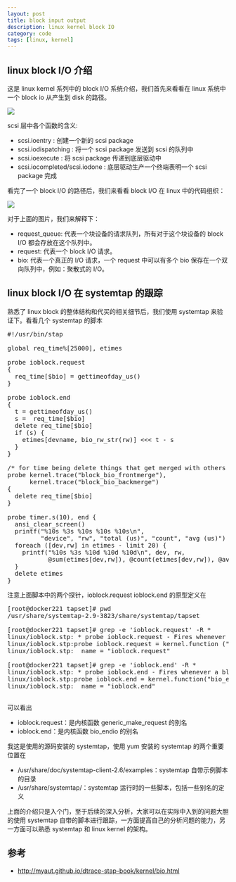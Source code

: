 ```yaml
---
layout: post
title: block input output
description: linux kernel block IO
category: code
tags: [linux, kernel]
---
```

## linux block I/O 介绍  

这是 linux kernel 系列中的 block I/O 系统介绍，我们首先来看看在 linux 系统中一个 block io 从产生到 disk 的路径。

![](http://myaut.github.io/dtrace-stap-book/images/bio.png)

scsi 层中各个函数的含义:

- scsi.ioentry : 创建一个新的 scsi package 
- scsi.iodispatching : 将一个 scsi package 发送到 scsi 的队列中
- scsi.ioexecute : 将 scsi package 传递到底层驱动中 
- scsi.iocompleted/scsi.iodone : 底层驱动生产一个终端表明一个 scsi package 完成

看完了一个 block I/O 的路径后，我们来看看 block I/O 在 linux 中的代码组织：

![](http://myaut.github.io/dtrace-stap-book/images/linux/bio.png)

对于上面的图片，我们来解释下：

- request_queue: 代表一个块设备的请求队列，所有对于这个块设备的 block I/O 都会存放在这个队列中。
- request: 代表一个 block I/O 请求。
- bio: 代表一个真正的 I/O 请求，一个 request 中可以有多个 bio 保存在一个双向队列中，例如：聚散式的 I/O。



## linux block I/O 在 systemtap 的跟踪 
熟悉了 linux block 的整体结构和代买的相关细节后，我们使用 systemtap 来验证下。看看几个 systemtap 的脚本

<pre class="nowordwrap">
#!/usr/bin/stap

global req_time%[25000], etimes

probe ioblock.request
{
  req_time[$bio] = gettimeofday_us()
}

probe ioblock.end
{
  t = gettimeofday_us()
  s =  req_time[$bio]
  delete req_time[$bio]
  if (s) {
    etimes[devname, bio_rw_str(rw)] <<< t - s
  }
}

/* for time being delete things that get merged with others */
probe kernel.trace("block_bio_frontmerge"),
      kernel.trace("block_bio_backmerge")
{
  delete req_time[$bio]
}

probe timer.s(10), end {
  ansi_clear_screen()
  printf("%10s %3s %10s %10s %10s\n",
         "device", "rw", "total (us)", "count", "avg (us)")
  foreach ([dev,rw] in etimes - limit 20) {
    printf("%10s %3s %10d %10d %10d\n", dev, rw,
           @sum(etimes[dev,rw]), @count(etimes[dev,rw]), @avg(etimes[dev,rw]))
  }
  delete etimes
}
</pre>

注意上面脚本中的两个探针，ioblock.request ioblock.end 的原型定义在

<pre class="nowordwrap">
[root@docker221 tapset]# pwd
/usr/share/systemtap-2.9-3823/share/systemtap/tapset

[root@docker221 tapset]# grep -e 'ioblock.request' -R *
linux/ioblock.stp: * probe ioblock.request - Fires whenever making a generic block I/O request.
linux/ioblock.stp:probe ioblock.request = kernel.function ("generic_make_request")
linux/ioblock.stp:	name = "ioblock.request"

[root@docker221 tapset]# grep -e 'ioblock.end' -R *
linux/ioblock.stp: * probe ioblock.end - Fires whenever a block I/O transfer is complete.
linux/ioblock.stp:probe ioblock.end = kernel.function("bio_endio")
linux/ioblock.stp:	name = "ioblock.end"

</pre>

可以看出

- ioblock.request：是内核函数 generic_make_request 的别名
- ioblock.end：是内核函数 bio_endio 的别名

我这是使用的源码安装的 systemtap，使用 yum 安装的 systemtap 的两个重要位置在

- /usr/share/doc/systemtap-client-2.6/examples：systemtap 自带示例脚本的目录
- /usr/share/systemtap/：systemtap 运行时的一些脚本，包括一些别名的定义

上面的介绍只是入个门，至于后续的深入分析，大家可以在实际中入到的问题大胆的使用 systemtap 自带的脚本进行跟踪，一方面提高自己的分析问题的能力，另一方面可以熟悉
systemtap 和 linux kernel 的架构。

## 参考

- http://myaut.github.io/dtrace-stap-book/kernel/bio.html

[-10]:    http://hushi55.github.io/  "-10"
